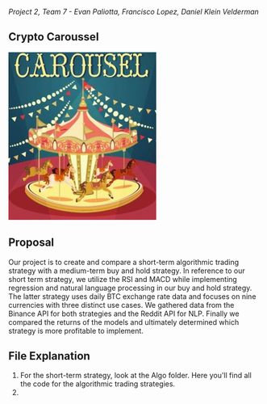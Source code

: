 *Project 2, Team 7 - Evan Paliotta, Francisco Lopez, Daniel Klein Velderman*

Crypto Caroussel
---
![Carousel](./images/Carousel.JPG)

## Proposal
Our project is to create and compare a short-term algorithmic trading strategy with a medium-term buy and hold strategy. In reference to our short term strategy, we utilize the RSI and MACD while implementing regression and natural language processing in our buy and hold strategy. The latter strategy uses daily BTC exchange rate data and focuses on nine currencies with three distinct use cases.  We gathered data from the Binance API for both strategies and the Reddit API for NLP. Finally we compared the returns of the models and ultimately determined which strategy is more profitable to implement.

## File Explanation
1. For the short-term strategy, look at the Algo folder.  Here you'll find all the code for the algorithmic trading strategies.
2.
